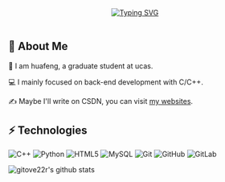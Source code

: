 
  <!-- dynamic typing effect 动态打字效果 -->
  <div align="center">
    <a href="https://blog.sunguoqi.com/">
      <img src="https://readme-typing-svg.demolab.com?font=Fira+Code&pause=1000&width=435&lines=console.log(%22Hello%2C%20World%22);Nice to meet you!&center=true&size=27" alt="Typing SVG" />
    </a>
  </div>

<br>

## 🥷 About Me

:vulcan_salute: I am huafeng, a graduate student at ucas.

:computer: I mainly focused on back-end development with C/C++.

:writing_hand: Maybe I'll write on CSDN, you can visit [my websites](https://blog.csdn.net/goodgood_UP).

## ⚡ Technologies

![C++](https://img.shields.io/badge/-C++-00599C?style=flat-square&logo=c)
![Python](https://img.shields.io/badge/-Python-black?style=flat-square&logo=Python)
![HTML5](https://img.shields.io/badge/-HTML5-E34F26?style=flat-square&logo=html5&logoColor=white)
![MySQL](https://img.shields.io/badge/-MySQL-black?style=flat-square&logo=mysql)
![Git](https://img.shields.io/badge/-Git-black?style=flat-square&logo=git)
![GitHub](https://img.shields.io/badge/-GitHub-181717?style=flat-square&logo=github)
![GitLab](https://img.shields.io/badge/-GitLab-FCA121?style=flat-square&logo=gitlab)
<br>
<p align='left'>
  <img align="center" src="https://github-readme-stats.vercel.app/api?username=gitover22&bg_color=071A2C&icon_color=4194FD&show_icons=true&count_private=true&theme=tokyonight&line_height=27&text_color=FFFFFF" alt="gitove22r's github stats"/>
<br>

  
<!--常用语言占比 
  <img align="center" src="https://github-readme-stats.vercel.app/api/top-langs/?username=gitover22&bg_color=071A2C&text_color=FFFFFF" alt="gitover22's top langs"/> -->
</p>

